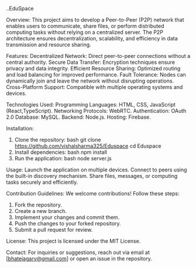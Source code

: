 ..EduSpace

Overview:
This project aims to develop a Peer-to-Peer (P2P) network that enables users to communicate, share files, or perform distributed computing tasks without relying on a centralized server. The P2P architecture ensures decentralization, scalability, and efficiency in data transmission and resource sharing.

Features:
Decentralized Network: Direct peer-to-peer connections without a central authority.
Secure Data Transfer: Encryption techniques ensure privacy and data integrity.
Efficient Resource Sharing: Optimized routing and load balancing for improved performance.
Fault Tolerance: Nodes can dynamically join and leave the network without disrupting operations.
Cross-Platform Support: Compatible with multiple operating systems and devices.

Technologies Used:
Programming Languages: HTML, CSS, JavaScript (React,TypeScript).
Networking Protocols: WebRTC.
Authentication: OAuth 2.0
Database: MySQL.
Backend: Node.js.
Hosting: Firebase.

Installation:
1. Clone the repository:
  bash
  git clone https://github.com/vishalsharma325/Eduspace
  cd Eduspace
3. Install dependencies:
  bash
  npm install 
5. Run the application:
  bash
  node server.js

Usage:
Launch the application on multiple devices.
Connect to peers using the built-in discovery mechanism.
Share files, messages, or computing tasks securely and efficiently.

Contribution Guidelines:
We welcome contributions! Follow these steps:
1. Fork the repository.
2. Create a new branch.
3. Implement your changes and commit them.
4. Push the changes to your forked repository.
5. Submit a pull request for review.

License:
This project is licensed under the MIT License.

Contact:
For inquiries or suggestions, reach out via email at [bhatejagarv@gmail.com] or open an issue in the repository.
